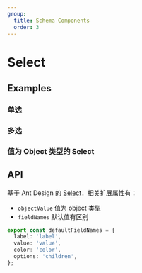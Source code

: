 ```yaml
---
group:
  title: Schema Components
  order: 3
---
```


# Select

## Examples

### 单选

<code src="./demos/demo1.tsx"></code>

### 多选

<code src="./demos/demo2.tsx"></code>

### 值为 Object 类型的 Select

<code src="./demos/demo3.tsx"></code>

## API

基于 Ant Design 的 [Select](https://ant.design/components/select/#API)，相关扩展属性有：

- `objectValue` 值为 object 类型
- `fieldNames` 默认值有区别

```ts
export const defaultFieldNames = {
  label: 'label',
  value: 'value',
  color: 'color',
  options: 'children',
};
```

